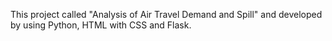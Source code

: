 This project called "Analysis of Air Travel Demand and Spill" and developed by using Python, HTML with CSS and Flask. 

